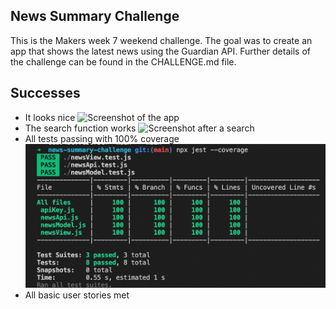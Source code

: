 ## News Summary Challenge

This is the Makers week 7 weekend challenge. The goal was to create an app that shows the latest news using the Guardian API.
Further details of the challenge can be found in the CHALLENGE.md file.

## Successes

- It looks nice
![Screenshot of the app](./images/screenshot.png)
- The search function works
![Screenshot after a search](./images/kittens.png)
- All tests passing with 100% coverage
![Screenshot of jest](./images/screenshot2.png)
- All basic user stories met 
